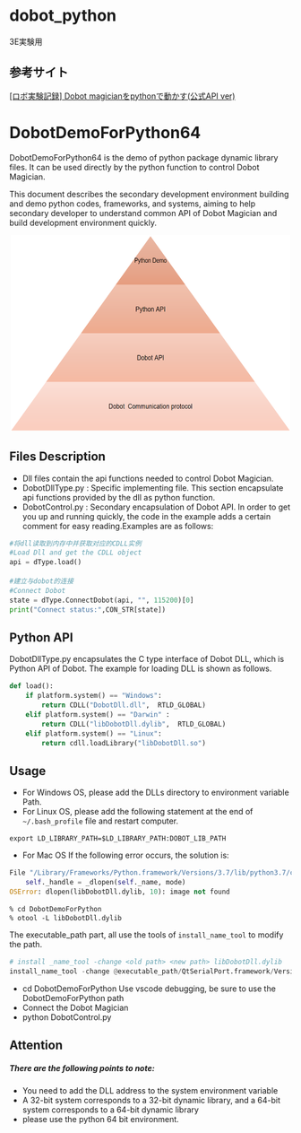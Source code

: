 # dobot_python
3E実験用
## 参考サイト
[[ロボ実験記録] Dobot magicianをpythonで動かす(公式API ver)](https://note.com/kan_hatakeyama/n/nede013f33866)

# DobotDemoForPython64

DobotDemoForPython64 is the demo of python package dynamic library files. It can be used directly by the python function to control Dobot Magician.

This document describes the secondary development environment building and demo python codes, frameworks, and systems, aiming to help secondary developer to understand common API of Dobot Magician and build development environment quickly.

<div align=center>

<img src="images/pythondemo.png" width="500" height="350" />

</div>

## Files Description

- Dll files contain the api functions needed to control Dobot Magician.
- DobotDllType.py : Specific implementing file. This section encapsulate api functions provided by the dll as python function.
- DobotControl.py : Secondary encapsulation of Dobot API. In order to get you up and running quickly, the code in the example adds a certain comment for easy reading.Examples are as follows:

```python
#将dll读取到内存中并获取对应的CDLL实例
#Load Dll and get the CDLL object
api = dType.load()

#建立与dobot的连接
#Connect Dobot
state = dType.ConnectDobot(api, "", 115200)[0]
print("Connect status:",CON_STR[state])
```

## Python API

DobotDllType.py encapsulates the C type interface of Dobot DLL, which is Python API of Dobot. The example for loading DLL is shown as follows.

```PYTHON
def load():
    if platform.system() == "Windows":
        return CDLL("DobotDll.dll",  RTLD_GLOBAL)
    elif platform.system() == "Darwin" :
        return CDLL("libDobotDll.dylib",  RTLD_GLOBAL)
    elif platform.system() == "Linux":
        return cdll.loadLibrary("libDobotDll.so")
```

## Usage

- For Windows OS, please add the DLLs directory to environment variable Path.
- For Linux OS, please add the following statement at the end of `~/.bash_profile` file and restart computer.
```
export LD_LIBRARY_PATH=$LD_LIBRARY_PATH:DOBOT_LIB_PATH
```
- For Mac OS
If the following error occurs, the solution is:
```python
File "/Library/Frameworks/Python.framework/Versions/3.7/lib/python3.7/ctypes/__init__.py", line 356, in __init__
    self._handle = _dlopen(self._name, mode)
OSError: dlopen(libDobotDll.dylib, 10): image not found
```

```
% cd DobotDemoForPython
% otool -L libDobotDll.dylib
```
The executable_path part, all use the tools of `install_name_tool` to modify the path.

```python
# install _name_tool -change <old path> <new path> libDobotDll.dylib
install_name_tool -change @executable_path/QtSerialPort.framework/Versions/5/QtSerialPort /Users/outannexway/Downloads/Dobot/DobotDemoV2.0-20170118/DobotDemoForPython/QtSerialPort.framework/Versions/5/QtSerialPort libDobotDll.dylib
```
- cd DobotDemoForPython
Use vscode debugging, be sure to use the DobotDemoForPython path
- Connect the Dobot Magician
- python DobotControl.py

## Attention

##### There are the following points to note:
- You need to add the DLL address to the system environment variable
- A 32-bit system corresponds to a 32-bit dynamic library, and a 64-bit system corresponds to a 64-bit dynamic library
- please use the python 64 bit environment.


